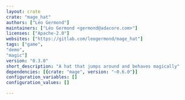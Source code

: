 ```yaml
---
layout: crate
crate: "mage_hat"
authors: ["Léo Germond"]
maintainers: ["Léo Germond <germond@adacore.com>"]
licenses: ["Apache-2.0"]
websites: ["https://gitlab.com/leogermond/mage_hat"]
tags: ["game",
"demo",
"magic"]
version: "0.3.0"
short_description: "A hat that jumps around and behaves magically"
dependencies: [{crate: "mage", version: "~0.6.0"}]
configuration_variables: []
configuration_values: []

---
```



